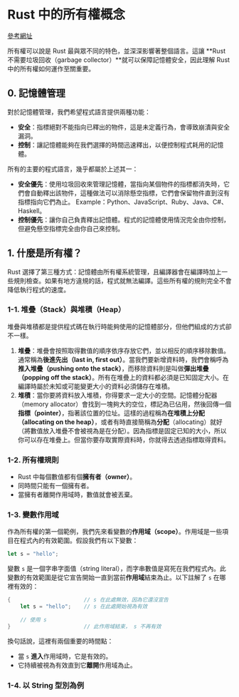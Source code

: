 # Rust 中的所有權概念

[參考網址](https://rust-lang.tw/book-tw/ch04-00-understanding-ownership.html)  

所有權可以說是 Rust 最與眾不同的特色，並深深影響著整個語言。這讓 **Rust 不需要垃圾回收（garbage collector）**就可以保障記憶體安全，因此理解 Rust 中的所有權如何運作至關重要。

## 0. 記憶體管理

對於記憶體管理，我們希望程式語言提供兩種功能：

- **安全**：指標絕對不能指向已釋出的物件，這是未定義行為，會導致崩潰與安全漏洞。
- **控制**：讓記憶體能夠在我們選擇的時間迅速釋出，以便控制程式耗用的記憶體。

所有的主要的程式語言，幾乎都屬於上述其一：

- **安全優先**：使用垃圾回收來管理記憶體，當指向某個物件的指標都消失時，它們會自動釋出該物件，這種做法可以消除懸空指標，它們會保留物件直到沒有指標指向它們為止。
  Example：Python、JavaScript、Ruby、Java、C#、Haskell。
- **控制優先**：讓你自己負責釋出記憶體。程式的記憶體使用情況完全由你控制，但避免懸空指標完全由你自己來控制。

## 1. 什麼是所有權？

Rust 選擇了第三種方式：記憶體由所有權系統管理，且編譯器會在編譯時加上一些規則檢查。如果有地方違規的話，程式就無法編譯。這些所有權的規則完全不會降低執行程式的速度。

### 1-1. 堆疊（Stack）與堆積（Heap）

堆疊與堆積都是提供程式碼在執行時能夠使用的記憶體部分，但他們組成的方式卻不一樣。

1. **堆疊**：堆疊會按照取得數值的順序依序存放它們，並以相反的順序移除數值。通常稱為**後進先出（last in, first out）**。當我們要新增資料時，我們會稱呼為**推入堆疊（pushing onto the stack）**，而移除資料則是叫做**彈出堆疊（popping off the stack）**。所有在堆疊上的資料都必須是已知固定大小。在編譯時屬於未知或可能變更大小的資料必須儲存在堆積。
2. **堆積**：當你要將資料放入堆積，你得要求一定大小的空間。記憶體分配器（memory allocator）會找到一塊夠大的空位，標記為已佔用，然後回傳一個**指標（pointer）**，指著該位置的位址。這樣的過程稱為**在堆積上分配（allocating on the heap）**，或者有時直接簡稱為**分配**（allocating）就好（將數值放入堆疊不會被視為是在分配）。因為指標是固定已知的大小，所以你可以存在堆疊上。但當你要存取實際資料時，你就得去透過指標取得資料。

### 1-2. 所有權規則

- Rust 中每個數值都有個**擁有者（owner）**。
- 同時間只能有一個擁有者。
- 當擁有者離開作用域時，數值就會被丟棄。

### 1-3. 變數作用域

作為所有權的第一個範例，我們先來看變數的**作用域（scope）**。作用域是一些項目在程式內的有效範圍。假設我們有以下變數：
```rust
let s = "hello";
```

變數 `s` 是一個字串字面值（string literal），而字串數值是寫死在我們程式內。此變數的有效範圍是從它宣告開始一直到當前**作用域**結束為止。以下註解了 `s` 在哪裡有效的：
```rust
{                       // s 在此處無效，因為它還沒宣告
    let s = "hello";    // s 在此處開始視為有效
    
    // 使用 s
}                       // 此作用域結束， s 不再有效
```

換句話說，這裡有兩個重要的時間點：

- 當 `s` **進入**作用域時，它是有效的。
- 它持續被視為有效直到它**離開**作用域為止。

### 1-4. 以 String 型別為例

